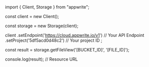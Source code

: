 import { Client,  Storage } from "appwrite";

const client = new Client();

const storage = new Storage(client);

client
    .setEndpoint('https://cloud.appwrite.io/v1') // Your API Endpoint
    .setProject('5df5acd0d48c2') // Your project ID
;

const result = storage.getFileView('[BUCKET_ID]', '[FILE_ID]');

console.log(result); // Resource URL